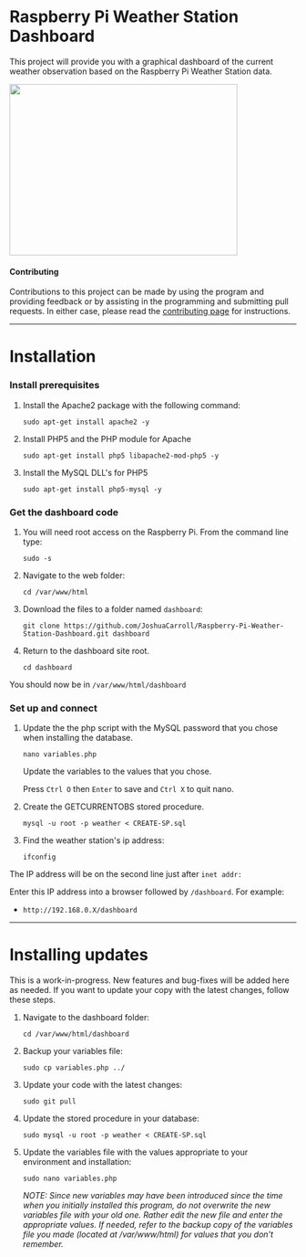 Raspberry Pi Weather Station Dashboard
======================================

This project will provide you with a graphical dashboard of the current weather observation based on the Raspberry Pi Weather Station data.

<img src="http://shrinktheweb.snapito.io/v2/webshot/spu-ea68c8-ogi2-3cwn3bmfojjlb56e?size=800x0&screen=1024x768&url=http%3A%2F%2Fn5jlc.duckdns.org%2Fdashboard" width="400" height="300">

#### Contributing

Contributions to this project can be made by using the program and providing feedback or by assisting in the programming and submitting pull requests. In either case, please read the [contributing page](https://github.com/JoshuaCarroll/Raspberry-Pi-Weather-Station-Dashboard/blob/master/CONTRIBUTING.md) for instructions.

----------

# Installation

### Install prerequisites


1. Install the Apache2 package with the following command:

    `sudo apt-get install apache2 -y`

2. Install PHP5 and the PHP module for Apache

    `sudo apt-get install php5 libapache2-mod-php5 -y`

3. Install the MySQL DLL's for PHP5 

    `sudo apt-get install php5-mysql -y`

### Get the dashboard code

1. You will need root access on the Raspberry Pi. From the command line type:

    `sudo -s`

2. Navigate to the web folder:

    `cd /var/www/html`

3. Download the files to a folder named `dashboard`:

    `git clone https://github.com/JoshuaCarroll/Raspberry-Pi-Weather-Station-Dashboard.git dashboard`
  
4. Return to the dashboard site root.

    `cd dashboard`

You should now be in `/var/www/html/dashboard`

### Set up and connect
  
1. Update the the php script with the MySQL password that you chose when installing the database.

    `nano variables.php`
  
    Update the variables to the values that you chose.
  
    Press `Ctrl O` then `Enter` to save and `Ctrl X` to quit nano.
    
2. Create the GETCURRENTOBS stored procedure.

    `mysql -u root -p weather < CREATE-SP.sql`

3. Find the weather station's ip address:

    `ifconfig`
  
  The IP address will be on the second line just after `inet addr:`

Enter this IP address into a browser followed by `/dashboard`. For example:

  - `http://192.168.0.X/dashboard`
  
----------

# Installing updates

This is a work-in-progress. New features and bug-fixes will be added here as needed. If you want to update your copy with the latest changes, follow these steps.

1. Navigate to the dashboard folder:

    `cd /var/www/html/dashboard`
    
2. Backup your variables file:

    `sudo cp variables.php ../`
    
3. Update your code with the latest changes:

    `sudo git pull`
    
4. Update the stored procedure in your database:

    `sudo mysql -u root -p weather < CREATE-SP.sql`
    
5. Update the variables file with the values appropriate to your environment and installation:

    `sudo nano variables.php`
    
    *NOTE: Since new variables may have been introduced since the time when you initially installed this program, do not overwrite the new variables file with your old one. Rather edit the new file and enter the appropriate values. If needed, refer to the backup copy of the variables file you made (located at /var/www/html) for values that you don't remember.*

